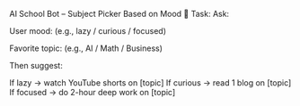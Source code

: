 AI School Bot – Subject Picker Based on Mood
🧠 Task:
Ask:

User mood: (e.g., lazy / curious / focused)

Favorite topic: (e.g., AI / Math / Business)

Then suggest:

If lazy → watch YouTube shorts on [topic]
If curious → read 1 blog on [topic]
If focused → do 2-hour deep work on [topic]